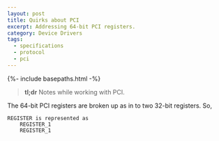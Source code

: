 ```yaml
---
layout: post
title: Quirks about PCI
excerpt: Addressing 64-bit PCI registers.
category: Device Drivers
tags:
  - specifications
  - protocol
  - pci
---
```


{%- include basepaths.html -%}

> **tl;dr** Notes while working with PCI.

The 64-bit PCI registers are broken up as in to two 32-bit registers.
So,

	REGISTER is represented as
		REGISTER_1
		REGISTER_1
